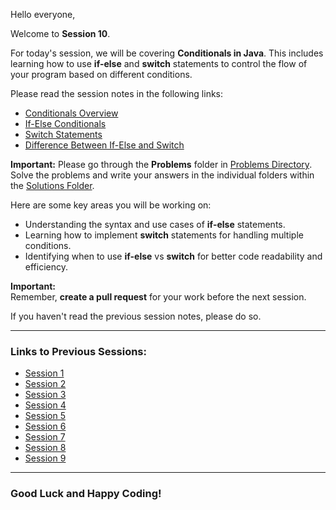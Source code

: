Hello everyone,

Welcome to **Session 10**.

For today's session, we will be covering **Conditionals in Java**. This includes learning how to use **if-else** and **switch** statements to control the flow of your program based on different conditions.

Please read the session notes in the following links:

- [Conditionals Overview](https://github.com/rothardo/java-0-to-1/blob/master/Session-10/Conditionals.md)
- [If-Else Conditionals](https://github.com/rothardo/java-0-to-1/blob/master/Session-10/If-Else-Conditionals.md)
- [Switch Statements](https://github.com/rothardo/java-0-to-1/blob/master/Session-10/Switch-Conditionals.md)
- [Difference Between If-Else and Switch](https://github.com/rothardo/java-0-to-1/blob/master/Session-10/Difference.md)

**Important:** Please go through the **Problems** folder in [Problems Directory](https://github.com/rothardo/java-0-to-1/blob/master/Session-10/Problems).  
Solve the problems and write your answers in the individual folders within the [Solutions Folder](https://github.com/rothardo/java-0-to-1/blob/master/Session-10/Solutions).

Here are some key areas you will be working on:

- Understanding the syntax and use cases of **if-else** statements.
- Learning how to implement **switch** statements for handling multiple conditions.
- Identifying when to use **if-else** vs **switch** for better code readability and efficiency.

**Important:**  
Remember, **create a pull request** for your work before the next session.

If you haven't read the previous session notes, please do so.

---

### **Links to Previous Sessions:**

- [Session 1](https://github.com/rothardo/java-0-to-1/blob/master/Session-1/Instructions.md)
- [Session 2](https://github.com/rothardo/java-0-to-1/blob/master/Session-2/Instructions.md)
- [Session 3](https://github.com/rothardo/java-0-to-1/blob/master/Session-3/Instructions.md)
- [Session 4](https://github.com/rothardo/java-0-to-1/blob/master/Session-4/Instructions.md)
- [Session 5](https://github.com/rothardo/java-0-to-1/blob/master/Session-5/Instructions.md)
- [Session 6](https://github.com/rothardo/java-0-to-1/blob/master/Session-6/Instructions.md)
- [Session 7](https://github.com/rothardo/java-0-to-1/blob/master/Session-7/Instructions.md)
- [Session 8](https://github.com/rothardo/java-0-to-1/blob/master/Session-8/Instructions.md)
- [Session 9](https://github.com/rothardo/java-0-to-1/blob/master/Session-9/Instructions.md)

---

### **Good Luck and Happy Coding!**